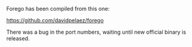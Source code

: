 Forego has been compiled from this one:

https://github.com/davidpelaez/forego

There was a bug in the port numbers, waiting until new official binary is released.